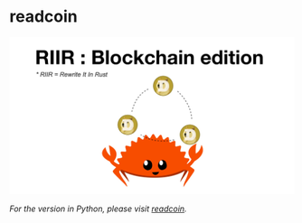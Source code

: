 # readcoin

![cover](cover.jpg)

*For the version in Python, please visit [readcoin](https://github.com/savarin/readcoin-python).*
